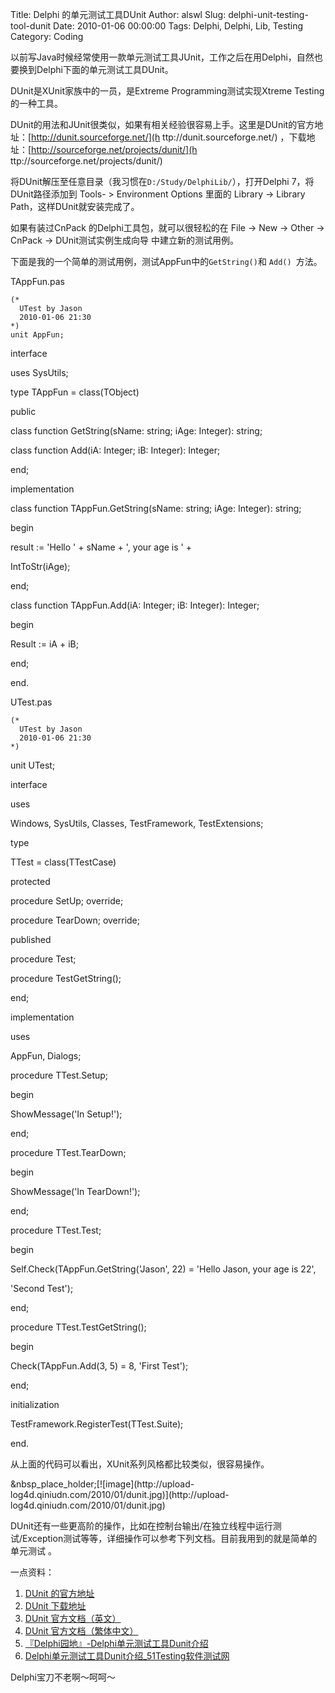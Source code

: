 Title: Delphi 的单元测试工具DUnit
Author: alswl
Slug: delphi-unit-testing-tool-dunit
Date: 2010-01-06 00:00:00
Tags: Delphi, Delphi, Lib, Testing
Category: Coding

以前写Java时候经常使用一款单元测试工具JUnit，工作之后在用Delphi，自然也要换到Delphi下面的单元测试工具DUnit。

DUnit是XUnit家族中的一员，是Extreme Programming测试实现Xtreme Testing的一种工具。

DUnit的用法和JUnit很类似，如果有相关经验很容易上手。这里是DUnit的官方地址：[http://dunit.sourceforge.net/](h
ttp://dunit.sourceforge.net/) ，下载地址：[http://sourceforge.net/projects/dunit/](h
ttp://sourceforge.net/projects/dunit/)

将DUnit解压至任意目录（我习惯在`D:/Study/DelphiLib/`），打开Delphi 7，将DUnit路径添加到 Tools- >
Environment Options 里面的 Library -> Library Path，这样DUnit就安装完成了。

如果有装过CnPack 的Delphi工具包，就可以很轻松的在 File -> New -> Other -> CnPack ->
DUnit测试实例生成向导 中建立新的测试用例。

下面是我的一个简单的测试用例，测试AppFun中的` GetString() `和 `Add() `方法。

TAppFun.pas

    
    (*
      UTest by Jason
      2010-01-06 21:30
    *)
    unit AppFun;

interface

uses SysUtils;

type TAppFun = class(TObject)

public

class function GetString(sName: string; iAge: Integer): string;

class function Add(iA: Integer; iB: Integer): Integer;

end;

implementation

class function TAppFun.GetString(sName: string; iAge: Integer): string;

begin

result := 'Hello ' + sName + ', your age is ' +

IntToStr(iAge);

end;

class function TAppFun.Add(iA: Integer; iB: Integer): Integer;

begin

Result := iA + iB;

end;

end.

UTest.pas

    
    (*
      UTest by Jason
      2010-01-06 21:30
    *)

unit UTest;

interface

uses

Windows, SysUtils, Classes, TestFramework, TestExtensions;

type

TTest = class(TTestCase)

protected

procedure SetUp; override;

procedure TearDown; override;

published

procedure Test;

procedure TestGetString();

end;

implementation

uses

AppFun, Dialogs;

procedure TTest.Setup;

begin

ShowMessage('In Setup!');

end;

procedure TTest.TearDown;

begin

ShowMessage('In TearDown!');

end;

procedure TTest.Test;

begin

Self.Check(TAppFun.GetString('Jason', 22) = 'Hello Jason, your age is 22',

'Second Test');

end;

procedure TTest.TestGetString();

begin

Check(TAppFun.Add(3, 5) = 8, 'First Test');

end;

initialization

TestFramework.RegisterTest(TTest.Suite);

end.

从上面的代码可以看出，XUnit系列风格都比较类似，很容易操作。

&nbsp_place_holder;[![image](http://upload-
log4d.qiniudn.com/2010/01/dunit.jpg)](http://upload-
log4d.qiniudn.com/2010/01/dunit.jpg)

DUnit还有一些更高阶的操作，比如在控制台输出/在独立线程中运行测试/Exception测试等等，详细操作可以参考下列文档。目前我用到的就是简单的单元测试
。

一点资料：

  1. [DUnit 的官方地址](http://dunit.sourceforge.net/ )
  2. [DUnit 下载地址](http://sourceforge.net/projects/dunit/)
  3. [DUnit 官方文档（英文）](http://dunit.sourceforge.net/README.html)
  4. [DUnit 官方文档（繁体中文）](http://dunit.sourceforge.net/README_CHT.html)
  5. [『Delphi园地』-Delphi单元测试工具Dunit介绍](http://www.delphifans.com/infoview/Article_499.html)
  6. [Delphi单元测试工具Dunit介绍_51Testing软件测试网](http://www.51testing.com/html/32/297.html)

Delphi宝刀不老啊～呵呵～

